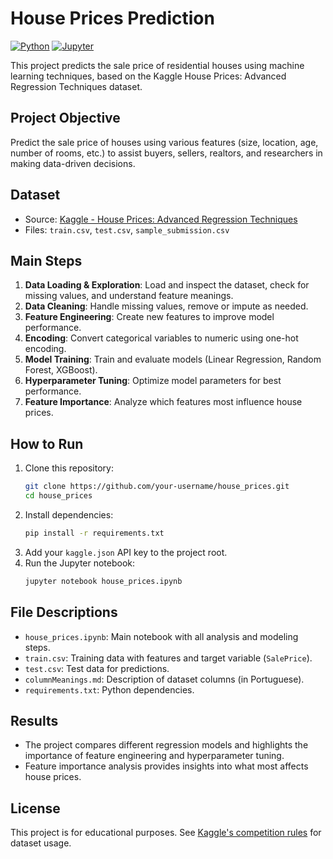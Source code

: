 # House Prices Prediction

[![Python](https://img.shields.io/badge/python-3.8%2B-blue.svg)](https://www.python.org/downloads/)
[![Jupyter](https://img.shields.io/badge/jupyter-notebook-orange.svg)](https://jupyter.org/)

This project predicts the sale price of residential houses using machine learning techniques, based on the Kaggle House Prices: Advanced Regression Techniques dataset.

## Project Objective
Predict the sale price of houses using various features (size, location, age, number of rooms, etc.) to assist buyers, sellers, realtors, and researchers in making data-driven decisions.

## Dataset
- Source: [Kaggle - House Prices: Advanced Regression Techniques](https://www.kaggle.com/c/house-prices-advanced-regression-techniques)
- Files: `train.csv`, `test.csv`, `sample_submission.csv`

## Main Steps
1. **Data Loading & Exploration**: Load and inspect the dataset, check for missing values, and understand feature meanings.
2. **Data Cleaning**: Handle missing values, remove or impute as needed.
3. **Feature Engineering**: Create new features to improve model performance.
4. **Encoding**: Convert categorical variables to numeric using one-hot encoding.
5. **Model Training**: Train and evaluate models (Linear Regression, Random Forest, XGBoost).
6. **Hyperparameter Tuning**: Optimize model parameters for best performance.
7. **Feature Importance**: Analyze which features most influence house prices.

## How to Run
1. Clone this repository:
   ```sh
   git clone https://github.com/your-username/house_prices.git
   cd house_prices
   ```
2. Install dependencies:
   ```sh
   pip install -r requirements.txt
   ```
3. Add your `kaggle.json` API key to the project root.
4. Run the Jupyter notebook:
   ```sh
   jupyter notebook house_prices.ipynb
   ```

## File Descriptions
- `house_prices.ipynb`: Main notebook with all analysis and modeling steps.
- `train.csv`: Training data with features and target variable (`SalePrice`).
- `test.csv`: Test data for predictions.
- `columnMeanings.md`: Description of dataset columns (in Portuguese).
- `requirements.txt`: Python dependencies.

## Results
- The project compares different regression models and highlights the importance of feature engineering and hyperparameter tuning.
- Feature importance analysis provides insights into what most affects house prices.

## License
This project is for educational purposes. See [Kaggle's competition rules](https://www.kaggle.com/c/house-prices-advanced-regression-techniques/rules) for dataset usage.
